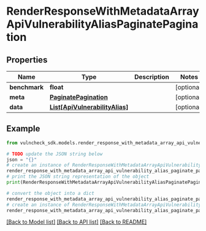 # RenderResponseWithMetadataArrayApiVulnerabilityAliasPaginatePagination


## Properties

Name | Type | Description | Notes
------------ | ------------- | ------------- | -------------
**benchmark** | **float** |  | [optional] 
**meta** | [**PaginatePagination**](PaginatePagination.md) |  | [optional] 
**data** | [**List[ApiVulnerabilityAlias]**](ApiVulnerabilityAlias.md) |  | [optional] 

## Example

```python
from vulncheck_sdk.models.render_response_with_metadata_array_api_vulnerability_alias_paginate_pagination import RenderResponseWithMetadataArrayApiVulnerabilityAliasPaginatePagination

# TODO update the JSON string below
json = "{}"
# create an instance of RenderResponseWithMetadataArrayApiVulnerabilityAliasPaginatePagination from a JSON string
render_response_with_metadata_array_api_vulnerability_alias_paginate_pagination_instance = RenderResponseWithMetadataArrayApiVulnerabilityAliasPaginatePagination.from_json(json)
# print the JSON string representation of the object
print(RenderResponseWithMetadataArrayApiVulnerabilityAliasPaginatePagination.to_json())

# convert the object into a dict
render_response_with_metadata_array_api_vulnerability_alias_paginate_pagination_dict = render_response_with_metadata_array_api_vulnerability_alias_paginate_pagination_instance.to_dict()
# create an instance of RenderResponseWithMetadataArrayApiVulnerabilityAliasPaginatePagination from a dict
render_response_with_metadata_array_api_vulnerability_alias_paginate_pagination_from_dict = RenderResponseWithMetadataArrayApiVulnerabilityAliasPaginatePagination.from_dict(render_response_with_metadata_array_api_vulnerability_alias_paginate_pagination_dict)
```
[[Back to Model list]](../README.md#documentation-for-models) [[Back to API list]](../README.md#documentation-for-api-endpoints) [[Back to README]](../README.md)


